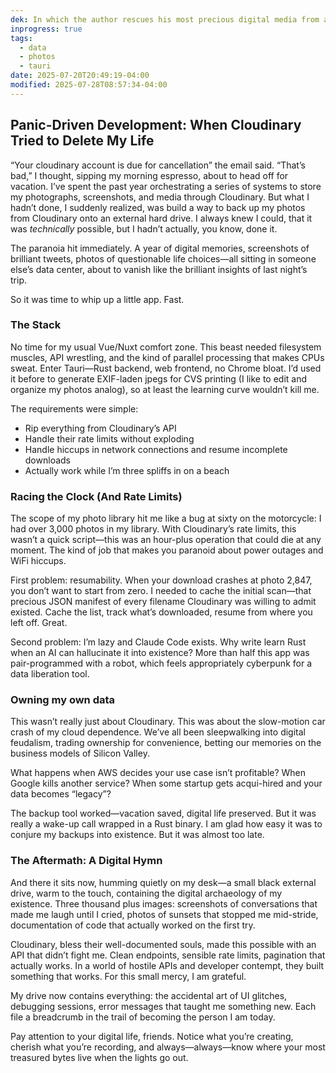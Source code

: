```yaml
---
dek: In which the author rescues his most precious digital media from a server that he does not own or control
inprogress: true
tags:
  - data
  - photos
  - tauri
date: 2025-07-20T20:49:19-04:00
modified: 2025-07-28T08:57:34-04:00
---
```


## Panic-Driven Development: When Cloudinary Tried to Delete My Life

“Your cloudinary account is due for cancellation” the email said. “That’s bad,” I thought, sipping my morning espresso, about to head off for vacation. I’ve spent the past year orchestrating a series of systems to store my photographs, screenshots, and media through Cloudinary. But what I hadn’t done, I suddenly realized, was build a way to back up my photos from Cloudinary onto an external hard drive. I always knew I could, that it was *technically* possible, but I hadn’t actually, you know, done it.

The paranoia hit immediately. A year of digital memories, screenshots of brilliant tweets, photos of questionable life choices—all sitting in someone else’s data center, about to vanish like the brilliant insights of last night’s trip.

So it was time to whip up a little app. Fast.

### The Stack

No time for my usual Vue/Nuxt comfort zone. This beast needed filesystem muscles, API wrestling, and the kind of parallel processing that makes CPUs sweat. Enter Tauri—Rust backend, web frontend, no Chrome bloat. I’d used it before to generate EXIF-laden jpegs for CVS printing (I like to edit and organize my photos analog), so at least the learning curve wouldn’t kill me.

The requirements were simple:

- Rip everything from Cloudinary’s API
- Handle their rate limits without exploding
- Handle hiccups in network connections and resume incomplete downloads
- Actually work while I’m three spliffs in on a beach

### Racing the Clock (And Rate Limits)

The scope of my photo library hit me like a bug at sixty on the motorcycle: I had over 3,000 photos in my library. With Cloudinary’s rate limits, this wasn’t a quick script—this was an hour-plus operation that could die at any moment. The kind of job that makes you paranoid about power outages and WiFi hiccups.

First problem: resumability. When your download crashes at photo 2,847, you don’t want to start from zero. I needed to cache the initial scan—that precious JSON manifest of every filename Cloudinary was willing to admit existed. Cache the list, track what’s downloaded, resume from where you left off. Great.

Second problem: I’m lazy and Claude Code exists. Why write learn Rust when an AI can hallucinate it into existence? More than half this app was pair-programmed with a robot, which feels appropriately cyberpunk for a data liberation tool.

### Owning my own data

This wasn’t really just about Cloudinary. This was about the slow-motion car crash of my cloud dependence. We’ve all been sleepwalking into digital feudalism, trading ownership for convenience, betting our memories on the business models of Silicon Valley.

What happens when AWS decides your use case isn’t profitable? When Google kills another service? When some startup gets acqui-hired and your data becomes “legacy”?

The backup tool worked—vacation saved, digital life preserved. But it was really a wake-up call wrapped in a Rust binary. I am glad how easy it was to conjure my backups into existence. But it was almost too late.

### The Aftermath: A Digital Hymn

And there it sits now, humming quietly on my desk—a small black external drive, warm to the touch, containing the digital archaeology of my existence. Three thousand plus images: screenshots of conversations that made me laugh until I cried, photos of sunsets that stopped me mid-stride, documentation of code that actually worked on the first try.

Cloudinary, bless their well-documented souls, made this possible with an API that didn’t fight me. Clean endpoints, sensible rate limits, pagination that actually works. In a world of hostile APIs and developer contempt, they built something that works. For this small mercy, I am grateful.

My drive now contains everything: the accidental art of UI glitches, debugging sessions, error messages that taught me something new. Each file a breadcrumb in the trail of becoming the person I am today.

Pay attention to your digital life, friends. Notice what you’re creating, cherish what you’re recording, and always—always—know where your most treasured bytes live when the lights go out.